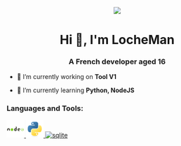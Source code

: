 <p align=center> <a href="https://discord.com/users/533989542659751956"><img src="https://lanyard-profile-readme.vercel.app/api/533989542659751956" width=45%></a> </p>

<h1 align="center">Hi 👋, I'm LocheMan</h1>
<h3 align="center">A French developer aged 16</h3>

- 🔭 I’m currently working on **Tool V1**

- 🌱 I’m currently learning **Python, NodeJS**

<p align="left">
</p>

<h3 align="left">Languages and Tools:</h3>
<p align="left"> <a href="https://nodejs.org" target="_blank" rel="noreferrer"> <img src="https://raw.githubusercontent.com/devicons/devicon/master/icons/nodejs/nodejs-original-wordmark.svg" alt="nodejs" width="40" height="40"/> </a> <a href="https://www.python.org" target="_blank" rel="noreferrer"> <img src="https://raw.githubusercontent.com/devicons/devicon/master/icons/python/python-original.svg" alt="python" width="40" height="40"/> </a> <a href="https://www.sqlite.org/" target="_blank" rel="noreferrer"> <img src="https://www.vectorlogo.zone/logos/sqlite/sqlite-icon.svg" alt="sqlite" width="40" height="40"/> </a> </p>